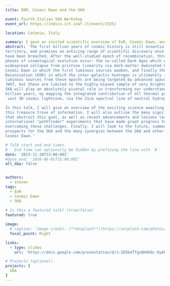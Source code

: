 ```yaml
---
title: EOR, Cosmic Dawn and the SKA

event: Fourth Italian SKA Workshop
event_url: https://indico.ict.inaf.it/event/2535/

location: Catania, Italy

summary: I gave an invited scientific overview of EoR, Cosmic Dawn, and Italy's involvement in the SKA.
abstract: 'The first billion years of cosmic history is still essentially uncharted 
territory, and promises an enticing range of scientific discovery once its frontiers 
have been breached. After the well-studied epoch of recombination, three major distinct 
phases of cosmological evolution occur: the so-called Dark Ages which witness the 
widespread collapse from pristine linearity via dark-matter dominated halo growth, the 
Cosmic Dawn in which the first luminous sources awaken, and finally the Epoch of 
Reionisation (EOR) in which the inter-galactic hydrogen is ultimately ionised. The 
luminous sources from these epochs are being targeted by advanced space telescopes, like
JWST, but these are limited to the highly-biased sample of very brightest sources. The 
SKA will play an absolutely pivotal role in transforming our understanding of the first 
billion years, by mapping the integrated contribution of all thermal processes over the
 vast 3D cosmic lightcone, via the 21cm spectral line of neutral hydrogen.

In this talk, I will give an overview of the exciting science awaiting us once we unlock
this treasure trove of information. I will also outline the many significant challenges
that obstruct this goal, as well as recent advancements and lessons learned from 
international "pathfinder" experiments that have made great progress towards 
overcoming these challenges. Finally, I will look to the future, summarizing the 
prospects for the SKA and the many synergies between the SKA and other probes of 
Cosmic Dawn.'

# Talk start and end times.
#   End time can optionally be hidden by prefixing the line with `#`.
date: '2023-11-28T13:00:00Z'
#date_end: '2030-06-01T15:00:00Z'
all_day: false


authors:
  - steven
tags:
  - EoR
  - Cosmic Dawn
  - SKA
  
# Is this a featured talk? (true/false)
featured: true

image:
  # caption: 'Image credit: [**Unsplash**](https://unsplash.com/photos/bzdhc5b3Bxs)'
  focal_point: Right

links:
  - type: slides
    url: 'https://docs.google.com/presentation/d/1-IQ5b4TTgxQH4hQc-9yAbzU4jzXgMyMZ/edit?usp=sharing&ouid=113442895300168527702&rtpof=true&sd=true'

# Projects (optional).
projects: [
  SKA
]
---
```

